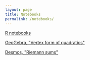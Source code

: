 ```yaml
---
layout: page
title: Notebooks
permalink: /notebooks/
---
```


[R notebooks](/Rnotebooks)


[GeoGebra, "Vertex form of quadratics"](https://www.geogebra.org/calculator/jj8jjefd)

[Desmos, "Riemann sums"](https://www.desmos.com/calculator/tulyrkyx7k)